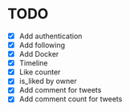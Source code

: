 # TODO
- [x] Add authentication 
- [x] Add following
- [x] Add Docker
- [x] Timeline
- [x] Like counter
- [x] is_liked by owner
- [x] Add comment for tweets
- [x] Add comment count for tweets
